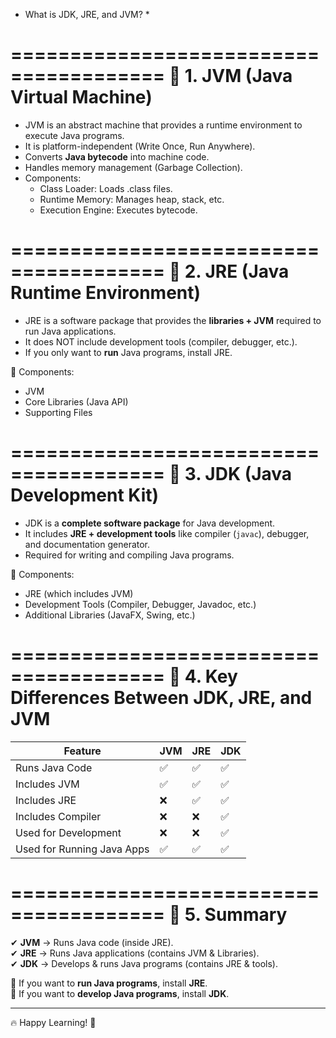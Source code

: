 * What is JDK, JRE, and JVM? *

=======================================
📌 1. JVM (Java Virtual Machine)
=======================================
* JVM is an abstract machine that provides a runtime environment to execute Java programs.
* It is platform-independent (Write Once, Run Anywhere).
* Converts **Java bytecode** into machine code.
* Handles memory management (Garbage Collection).
* Components:
  - Class Loader: Loads .class files.
  - Runtime Memory: Manages heap, stack, etc.
  - Execution Engine: Executes bytecode.

=======================================
📌 2. JRE (Java Runtime Environment) 
=======================================
* JRE is a software package that provides the **libraries + JVM** required to run Java applications.
* It does NOT include development tools (compiler, debugger, etc.).
* If you only want to **run** Java programs, install JRE.

🔹 Components:
  - JVM
  - Core Libraries (Java API)
  - Supporting Files

=======================================
📌 3. JDK (Java Development Kit)
=======================================
* JDK is a **complete software package** for Java development.
* It includes **JRE + development tools** like compiler (`javac`), debugger, and documentation generator.
* Required for writing and compiling Java programs.

🔹 Components:
  - JRE (which includes JVM)
  - Development Tools (Compiler, Debugger, Javadoc, etc.)
  - Additional Libraries (JavaFX, Swing, etc.)

=======================================
📌 4. Key Differences Between JDK, JRE, and JVM
=======================================

| Feature  | JVM  | JRE  | JDK  |
|----------|------|------|------|
| Runs Java Code | ✅ | ✅ | ✅ |
| Includes JVM   | ✅ | ✅ | ✅ |
| Includes JRE   | ❌ | ✅ | ✅ |
| Includes Compiler | ❌ | ❌ | ✅ |
| Used for Development | ❌ | ❌ | ✅ |
| Used for Running Java Apps | ✅ | ✅ | ✅ |

=======================================
📌 5. Summary
=======================================
✔ **JVM** → Runs Java code (inside JRE).  
✔ **JRE** → Runs Java applications (contains JVM & Libraries).  
✔ **JDK** → Develops & runs Java programs (contains JRE & tools).  

🔹 If you want to **run Java programs**, install **JRE**.  
🔹 If you want to **develop Java programs**, install **JDK**.

---

🔥 Happy Learning! 🚀
